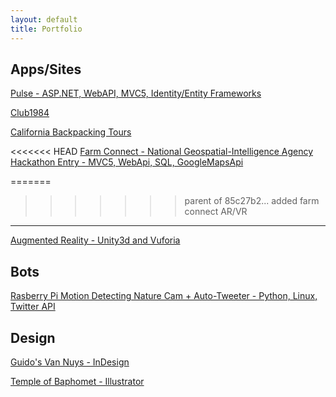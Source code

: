 ```yaml
---
layout: default
title: Portfolio
---
```

Apps/Sites
----
[Pulse - ASP.NET, WebAPI, MVC5, Identity/Entity Frameworks](https://pulsecounter122920161230081918.azurewebsites.net/)

[Club1984](/club1984/index.html)

[California Backpacking Tours](/unplugged/index.html)

<<<<<<< HEAD
[Farm Connect - National Geospatial-Intelligence Agency Hackathon Entry - MVC5, WebApi, SQL, GoogleMapsApi](http://farmconnect2.azurewebsites.net/) 

=======
>>>>>>> parent of 85c27b2... added farm connect
AR/VR
-----
[Augmented Reality - Unity3d and Vuforia](https://youtu.be/K3tCvHRkdcg)

Bots
----
[Rasberry Pi Motion Detecting Nature Cam + Auto-Tweeter - Python, Linux, Twitter API](https://twitter.com/_ritter_cam)

Design
---------------
[Guido's Van Nuys - InDesign](/guidos/menu.pdf)

[Temple of Baphomet - Illustrator](/baphomet/baphomet.png)

